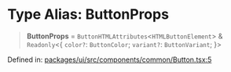 # Type Alias: ButtonProps

> **ButtonProps** = `ButtonHTMLAttributes`\<`HTMLButtonElement`\> & `Readonly`\<\{ `color?`: `ButtonColor`; `variant?`: `ButtonVariant`; \}\>

Defined in: [packages/ui/src/components/common/Button.tsx:5](https://github.com/laruss/react-text-game/blob/4915125f9c22f1259a088eb59b920654db3f32d0/packages/ui/src/components/common/Button.tsx#L5)
